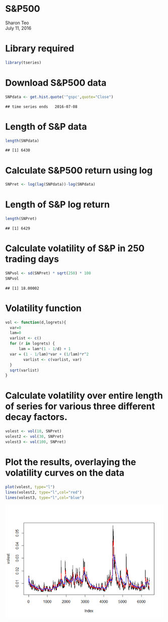 # S&P500
Sharon Teo  
July 11, 2016  

# Library required

```r
library(tseries)
```

# Download S&P500 data 

```r
SNPdata <- get.hist.quote('^gspc',quote="Close")
```

```
## time series ends   2016-07-08
```

# Length of S&P data

```r
length(SNPdata)
```

```
## [1] 6430
```

# Calculate S&P500 return using log

```r
SNPret <- log(lag(SNPdata))-log(SNPdata)
```

# Length of S&P log return

```r
length(SNPret)
```

```
## [1] 6429
```

# Calculate volatility of S&P in 250 trading days 

```r
SNPvol <- sd(SNPret) * sqrt(250) * 100
SNPvol
```

```
## [1] 18.00002
```

# Volatility function

```r
vol <- function(d,logrets){
  var=0
  lam=0
  varlist <- c()
  for (r in logrets) {
      lam = lam*(1 - 1/d) + 1
  var = (1 - 1/lam)*var + (1/lam)*r^2
        varlist <- c(varlist, var)
  }
  sqrt(varlist)
}
```
# Calculate volatility over entire length of series for various three different decay factors.

```r
volest <- vol(10, SNPret)
volest2 <- vol(30, SNPret)
volest3 <- vol(100, SNPret)
```

# Plot the results, overlaying the volatility curves on the data


```r
plot(volest, type="l")
lines(volest2, type="l",col="red")
lines(volest3, type="l",col="blue")
```

![](SNP500FinancialData_files/figure-html/unnamed-chunk-9-1.png)<!-- -->

